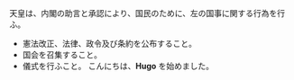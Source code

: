 天皇は、内閣の助言と承認により、国民のために、左の国事に関する行為を行ふ。

- 憲法改正、法律、政令及び条約を公布すること。
- 国会を召集すること。
- 儀式を行ふこと。
こんにちは、**Hugo** を始めました。

